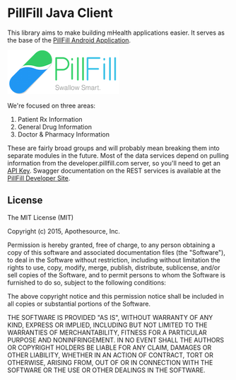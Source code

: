# PillFill Java Client

This library aims to make building mHealth applications easier. It serves as the base of the <a href="https://play.google.com/store/apps/details?id=com.apothesource.pillfill.android">PillFill Android Application</a>.

![PillFill](logo.png)

We're focused on three areas:

1. Patient Rx Information
2. General Drug Information
3. Doctor & Pharmacy Information

These are fairly broad groups and will probably mean breaking them into separate modules in the future. Most of the data services 
depend on pulling information from the developer.pillfill.com server, so you'll need to get an <a href="https://pillfill.3scale.net/">API Key</a>.
Swagger documentation on the REST services is available at the <a href="https://developer.pillfill.com">PillFill Developer Site</a>.


License
-------

The MIT License (MIT)

Copyright (c) 2015, Apothesource, Inc.

Permission is hereby granted, free of charge, to any person obtaining a copy of this software and associated documentation files (the "Software"), to deal in the Software without restriction, including without limitation the rights to use, copy, modify, merge, publish, distribute, sublicense, and/or sell copies of the Software, and to permit persons to whom the Software is furnished to do so, subject to the following conditions:

The above copyright notice and this permission notice shall be included in all copies or substantial portions of the Software.

THE SOFTWARE IS PROVIDED "AS IS", WITHOUT WARRANTY OF ANY KIND, EXPRESS OR IMPLIED, INCLUDING BUT NOT LIMITED TO THE WARRANTIES OF MERCHANTABILITY, FITNESS FOR A PARTICULAR PURPOSE AND NONINFRINGEMENT. IN NO EVENT SHALL THE AUTHORS OR COPYRIGHT HOLDERS BE LIABLE FOR ANY CLAIM, DAMAGES OR OTHER LIABILITY, WHETHER IN AN ACTION OF CONTRACT, TORT OR OTHERWISE, ARISING FROM, OUT OF OR IN CONNECTION WITH THE SOFTWARE OR THE USE OR OTHER DEALINGS IN THE SOFTWARE.
